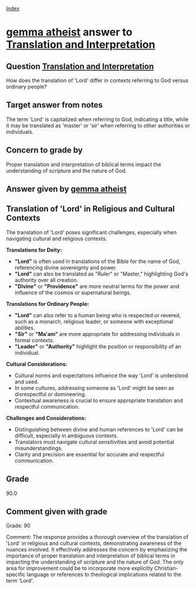 
[Index](../../index.md)
# [gemma atheist](../../answering_models/gemma_atheist.md) answer to [Translation and Interpretation](../../questions/Translation_and_Interpretation.md)

## Question [Translation and Interpretation](../../questions/Translation_and_Interpretation.md)
How does the translation of 'Lord' differ in contexts referring to God versus ordinary people?

## Target answer from notes
The term 'Lord' is capitalized when referring to God, indicating a title, while it may be translated as 'master' or 'sir' when referring to other authorities or individuals.

## Concern to grade by
Proper translation and interpretation of biblical terms impact the understanding of scripture and the nature of God.

## Answer given by [gemma atheist](../../answering_models/gemma_atheist.md)
## Translation of 'Lord' in Religious and Cultural Contexts

The translation of 'Lord' poses significant challenges, especially when navigating cultural and religious contexts. 

**Translations for Deity:**

* **"Lord"** is often used in translations of the Bible for the name of God, referencing divine sovereignty and power. 
* **"Lord"** can also be translated as "Ruler" or "Master," highlighting God's authority over all creation.
* **"Divine"** or **"Providence"** are more neutral terms for the power and influence of the cosmos or supernatural beings.

**Translations for Ordinary People:**

* **"Lord"** can also refer to a human being who is respected or revered, such as a monarch, religious leader, or someone with exceptional abilities. 
* **"Sir"** or **"Ma'am"** are more appropriate for addressing individuals in formal contexts.
* **"Leader"** or **"Authority"** highlight the position or responsibility of an individual.

**Cultural Considerations:**

* Cultural norms and expectations influence the way 'Lord' is understood and used. 
* In some cultures, addressing someone as 'Lord' might be seen as disrespectful or domineering.
* Contextual awareness is crucial to ensure appropriate translation and respectful communication.

**Challenges and Considerations:**

* Distinguishing between divine and human references to 'Lord' can be difficult, especially in ambiguous contexts.
* Translators must navigate cultural sensitivities and avoid potential misunderstandings.
* Clarity and precision are essential for accurate and respectful communication.

## Grade
90.0

## Comment given with grade
Grade: 90 

Comment: The response provides a thorough overview of the translation of 'Lord' in religious and cultural contexts, demonstrating awareness of the nuances involved. It effectively addresses the concern by emphasizing the importance of proper translation and interpretation of biblical terms in impacting the understanding of scripture and the nature of God. The only area for improvement could be to incorporate more explicitly Christian-specific language or references to theological implications related to the term 'Lord'.
